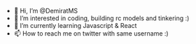- 👋 Hi, I’m @DemiratMS
- 👀 I’m interested in coding, building rc models and tinkering :)
- 🌱 I’m currently learning Javascript & React
- 📫 How to reach me on twitter with same username :)

<!---
DemiratMS/DemiratMS is a ✨ special ✨ repository because its `README.md` (this file) appears on your GitHub profile.
You can click the Preview link to take a look at your changes.
--->
